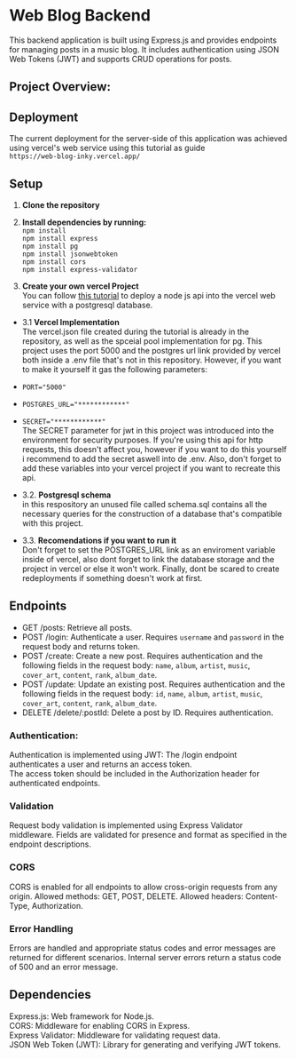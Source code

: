 # Web Blog Backend
This backend application is built using Express.js and provides endpoints for managing posts in a music blog. It includes authentication using JSON Web Tokens (JWT) and supports CRUD operations for posts.

## Project Overview: 
## Deployment
The current deployment for the server-side of this application was achieved using vercel's web service using <a href="https://www.youtube.com/watch?v=LZQ5n4PK1jM"></a>this tutorial as guide<br>
`https://web-blog-inky.vercel.app/`
## Setup
1. **Clone the repository**
2. **Install dependencies by running:**<br>
  `npm install`<br>
  `npm install express`<br>
  `npm install pg`<br>
  `npm install jsonwebtoken`<br>
  `npm install cors`<br>
  `npm install express-validator`<br>

3. **Create your own vercel Project** <br>
You can follow <a href='https://www.youtube.com/watch?v=LZQ5n4PK1jM'>this tutorial</a> to deploy
a node js api into the vercel web service with a postgresql database.

- 3.1 **Vercel Implementation**<br>
The vercel.json file created during the tutorial is already in the repository, as well as the spceial pool implementation for pg.
This project uses the port 5000 and the postgres url link provided by vercel both inside a .env file that's not in this repository. However, if you want to make it yourself it gas the following parameters:<br>
- `PORT="5000"` <br>
- `POSTGRES_URL="************"`<br>
- `SECRET="************"`<br>
The SECRET parameter for jwt in this project was introduced into the environment for security purposes. If you're using this api for http requests, this doesn't affect you, however if you want to do this yourself i recommend to add the secret aswell into de .env. Also, don't forget to add these variables into your vercel project if you want to recreate this api.

- 3.2. **Postgresql schema**<br>
in this respository an unused file called schema.sql contains all the necessary queries for the construction of a database that's compatible with this project.

- 3.3. **Recomendations if you want to run it**<br>
Don't forget to set the POSTGRES_URL link as an enviroment variable inside of vercel, also dont forget to link the database storage and the project
in vercel or else it won't work. Finally, dont be scared to create redeployments if something doesn't work at first.

## Endpoints
- GET /posts: Retrieve all posts.<br>
- POST /login: Authenticate a user. Requires `username` and `password` in the request body and returns token.<br>
- POST /create: Create a new post. Requires authentication and the following fields in the request body: `name`, `album`, `artist`, `music`, `cover_art`, `content`, `rank`, `album_date`.<br>
- POST /update: Update an existing post. Requires authentication and the following fields in the request body: `id`, `name`, `album`, `artist`, `music`, `cover_art`, `content`, `rank`, `album_date`.<br>
- DELETE /delete/:postId: Delete a post by ID. Requires authentication.<br>

### Authentication: 
Authentication is implemented using JWT:
The /login endpoint authenticates a user and returns an access token.<br>
The access token should be included in the Authorization header for authenticated endpoints.

### Validation
Request body validation is implemented using Express Validator middleware.
Fields are validated for presence and format as specified in the endpoint descriptions.

### CORS
CORS is enabled for all endpoints to allow cross-origin requests from any origin.
Allowed methods: GET, POST, DELETE.
Allowed headers: Content-Type, Authorization.

### Error Handling
Errors are handled and appropriate status codes and error messages are returned for different scenarios.
Internal server errors return a status code of 500 and an error message.

## Dependencies
Express.js: Web framework for Node.js.<br>
CORS: Middleware for enabling CORS in Express.<br>
Express Validator: Middleware for validating request data.<br>
JSON Web Token (JWT): Library for generating and verifying JWT tokens.<br>